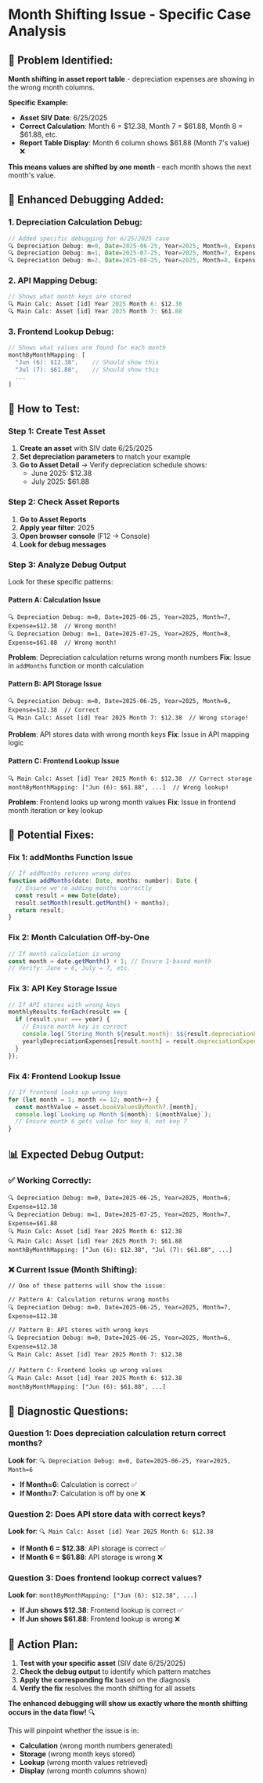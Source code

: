 # Month Shifting Issue - Specific Case Analysis

## 🚨 **Problem Identified:**
**Month shifting in asset report table** - depreciation expenses are showing in the wrong month columns.

**Specific Example:**
- **Asset SIV Date**: 6/25/2025
- **Correct Calculation**: Month 6 = $12.38, Month 7 = $61.88, Month 8 = $61.88, etc.
- **Report Table Display**: Month 6 column shows $61.88 (Month 7's value) ❌

**This means values are shifted by one month** - each month shows the next month's value.

## 🔧 **Enhanced Debugging Added:**

### **1. Depreciation Calculation Debug:**
```javascript
// Added specific debugging for 6/25/2025 case
🔍 Depreciation Debug: m=0, Date=2025-06-25, Year=2025, Month=6, Expense=$12.38
🔍 Depreciation Debug: m=1, Date=2025-07-25, Year=2025, Month=7, Expense=$61.88
🔍 Depreciation Debug: m=2, Date=2025-08-25, Year=2025, Month=8, Expense=$61.88
```

### **2. API Mapping Debug:**
```javascript
// Shows what month keys are stored
🔍 Main Calc: Asset [id] Year 2025 Month 6: $12.38
🔍 Main Calc: Asset [id] Year 2025 Month 7: $61.88
```

### **3. Frontend Lookup Debug:**
```javascript
// Shows what values are found for each month
monthByMonthMapping: [
  "Jun (6): $12.38",    // Should show this
  "Jul (7): $61.88",    // Should show this
  ...
]
```

## 🧪 **How to Test:**

### **Step 1: Create Test Asset**
1. **Create an asset** with SIV date 6/25/2025
2. **Set depreciation parameters** to match your example
3. **Go to Asset Detail** → Verify depreciation schedule shows:
   - June 2025: $12.38
   - July 2025: $61.88

### **Step 2: Check Asset Reports**
1. **Go to Asset Reports**
2. **Apply year filter**: 2025
3. **Open browser console** (F12 → Console)
4. **Look for debug messages**

### **Step 3: Analyze Debug Output**
Look for these specific patterns:

#### **Pattern A: Calculation Issue**
```
🔍 Depreciation Debug: m=0, Date=2025-06-25, Year=2025, Month=7, Expense=$12.38  // Wrong month!
🔍 Depreciation Debug: m=1, Date=2025-07-25, Year=2025, Month=8, Expense=$61.88  // Wrong month!
```
**Problem**: Depreciation calculation returns wrong month numbers
**Fix**: Issue in `addMonths` function or month calculation

#### **Pattern B: API Storage Issue**
```
🔍 Depreciation Debug: m=0, Date=2025-06-25, Year=2025, Month=6, Expense=$12.38  // Correct
🔍 Main Calc: Asset [id] Year 2025 Month 7: $12.38  // Wrong storage!
```
**Problem**: API stores data with wrong month keys
**Fix**: Issue in API mapping logic

#### **Pattern C: Frontend Lookup Issue**
```
🔍 Main Calc: Asset [id] Year 2025 Month 6: $12.38  // Correct storage
monthByMonthMapping: ["Jun (6): $61.88", ...]  // Wrong lookup!
```
**Problem**: Frontend looks up wrong month values
**Fix**: Issue in frontend month iteration or key lookup

## 🔧 **Potential Fixes:**

### **Fix 1: addMonths Function Issue**
```javascript
// If addMonths returns wrong dates
function addMonths(date: Date, months: number): Date {
  // Ensure we're adding months correctly
  const result = new Date(date);
  result.setMonth(result.getMonth() + months);
  return result;
}
```

### **Fix 2: Month Calculation Off-by-One**
```javascript
// If month calculation is wrong
const month = date.getMonth() + 1; // Ensure 1-based month
// Verify: June = 6, July = 7, etc.
```

### **Fix 3: API Key Storage Issue**
```javascript
// If API stores with wrong keys
monthlyResults.forEach(result => {
  if (result.year === year) {
    // Ensure month key is correct
    console.log(`Storing Month ${result.month}: $${result.depreciationExpense}`);
    yearlyDepreciationExpenses[result.month] = result.depreciationExpense;
  }
});
```

### **Fix 4: Frontend Lookup Issue**
```javascript
// If frontend looks up wrong keys
for (let month = 1; month <= 12; month++) {
  const monthValue = asset.bookValuesByMonth?.[month];
  console.log(`Looking up Month ${month}: ${monthValue}`);
  // Ensure month 6 gets value for key 6, not key 7
}
```

## 📊 **Expected Debug Output:**

### **✅ Working Correctly:**
```
🔍 Depreciation Debug: m=0, Date=2025-06-25, Year=2025, Month=6, Expense=$12.38
🔍 Depreciation Debug: m=1, Date=2025-07-25, Year=2025, Month=7, Expense=$61.88
🔍 Main Calc: Asset [id] Year 2025 Month 6: $12.38
🔍 Main Calc: Asset [id] Year 2025 Month 7: $61.88
monthByMonthMapping: ["Jun (6): $12.38", "Jul (7): $61.88", ...]
```

### **❌ Current Issue (Month Shifting):**
```
// One of these patterns will show the issue:

// Pattern A: Calculation returns wrong months
🔍 Depreciation Debug: m=0, Date=2025-06-25, Year=2025, Month=7, Expense=$12.38

// Pattern B: API stores with wrong keys  
🔍 Depreciation Debug: m=0, Date=2025-06-25, Year=2025, Month=6, Expense=$12.38
🔍 Main Calc: Asset [id] Year 2025 Month 7: $12.38

// Pattern C: Frontend looks up wrong values
🔍 Main Calc: Asset [id] Year 2025 Month 6: $12.38
monthByMonthMapping: ["Jun (6): $61.88", ...]
```

## 🎯 **Diagnostic Questions:**

### **Question 1: Does depreciation calculation return correct months?**
**Look for**: `🔍 Depreciation Debug: m=0, Date=2025-06-25, Year=2025, Month=6`
- **If Month=6**: Calculation is correct ✅
- **If Month=7**: Calculation is off by one ❌

### **Question 2: Does API store data with correct keys?**
**Look for**: `🔍 Main Calc: Asset [id] Year 2025 Month 6: $12.38`
- **If Month 6 = $12.38**: API storage is correct ✅
- **If Month 6 = $61.88**: API storage is wrong ❌

### **Question 3: Does frontend lookup correct values?**
**Look for**: `monthByMonthMapping: ["Jun (6): $12.38", ...]`
- **If Jun shows $12.38**: Frontend lookup is correct ✅
- **If Jun shows $61.88**: Frontend lookup is wrong ❌

## 🎯 **Action Plan:**

1. **Test with your specific asset** (SIV date 6/25/2025)
2. **Check the debug output** to identify which pattern matches
3. **Apply the corresponding fix** based on the diagnosis
4. **Verify the fix** resolves the month shifting for all assets

**The enhanced debugging will show us exactly where the month shifting occurs in the data flow!** 🔍

This will pinpoint whether the issue is in:
- **Calculation** (wrong month numbers generated)
- **Storage** (wrong month keys stored)
- **Lookup** (wrong month values retrieved)
- **Display** (wrong month columns shown)
